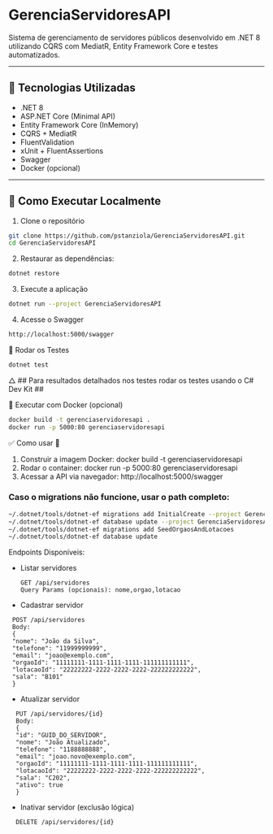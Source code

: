 # GerenciaServidoresAPI

Sistema de gerenciamento de servidores públicos desenvolvido em .NET 8
utilizando CQRS com MediatR, Entity Framework Core e testes automatizados.

---

## 🧩 Tecnologias Utilizadas

- .NET 8
- ASP.NET Core (Minimal API)
- Entity Framework Core (InMemory)
- CQRS + MediatR
- FluentValidation
- xUnit + FluentAssertions
- Swagger
- Docker (opcional)

---

## 🚀 Como Executar Localmente

1. Clone o repositório

```bash
git clone https://github.com/pstanziola/GerenciaServidoresAPI.git
cd GerenciaServidoresAPI
```

2. Restaurar as dependências:

```bash
dotnet restore
```

3. Execute a aplicação

```bash
dotnet run --project GerenciaServidoresAPI
```

4. Acesse o Swagger

```bash
http://localhost:5000/swagger
```

🧪 Rodar os Testes

```bash
dotnet test
```

△ ## Para resultados detalhados nos testes rodar os testes usando o C# Dev Kit ##

🐳 Executar com Docker (opcional)

```bash
docker build -t gerenciaservidoresapi .
docker run -p 5000:80 gerenciaservidoresapi
```

✅ Como usar 🐳

1. Construir a imagem Docker:
   docker build -t gerenciaservidoresapi
2. Rodar o container:
   docker run -p 5000:80 gerenciaservidoresapi
3. Acessar a API via navegador:
   http://localhost:5000/swagger

### Caso o migrations não funcione, usar o path completo:

```bash
~/.dotnet/tools/dotnet-ef migrations add InitialCreate --project GerenciaServidoresAPI --startup-project GerenciaServidoresAPI
~/.dotnet/tools/dotnet-ef database update --project GerenciaServidoresAPI --startup-project GerenciaServidoresAPI
~/.dotnet/tools/dotnet-ef migrations add SeedOrgaosAndLotacoes
~/.dotnet/tools/dotnet-ef database update
```

Endpoints Disponíveis:

- Listar servidores
  ```
  GET /api/servidores
  Query Params (opcionais): nome,orgao,lotacao
  ```

- Cadastrar servidor
 ```
  POST /api/servidores
  Body:
  {
  "nome": "João da Silva",
  "telefone": "11999999999",
  "email": "joao@exemplo.com",
  "orgaoId": "11111111-1111-1111-1111-111111111111",
  "lotacaoId": "22222222-2222-2222-2222-222222222222",
  "sala": "B101"
  }
```

- Atualizar servidor
```
  PUT /api/servidores/{id}
  Body:
  {
  "id": "GUID_DO_SERVIDOR",
  "nome": "João Atualizado",
  "telefone": "1188888888",
  "email": "joao.novo@exemplo.com",
  "orgaoId": "11111111-1111-1111-1111-111111111111",
  "lotacaoId": "22222222-2222-2222-2222-222222222222",
  "sala": "C202",
  "ativo": true
  }
```

- Inativar servidor (exclusão lógica)
```bash
  DELETE /api/servidores/{id}
```
